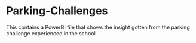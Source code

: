# Parking-Challenges
This contains a PowerBI file that shows the insight gotten from the parking challenge experienced in the school
